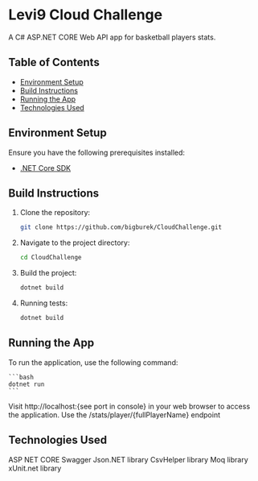 # Levi9 Cloud Challenge

A C# ASP.NET CORE Web API app for basketball players stats.

## Table of Contents

- [Environment Setup](#environment-setup)
- [Build Instructions](#build-instructions)
- [Running the App](#running-the-app)
- [Technologies Used](#technologies-used)

## Environment Setup

Ensure you have the following prerequisites installed:

- [.NET Core SDK](https://dotnet.microsoft.com/download)

## Build Instructions

1. Clone the repository:

    ```bash
    git clone https://github.com/bigburek/CloudChallenge.git
    ```

2. Navigate to the project directory:

    ```bash
    cd CloudChallenge
    ```

3. Build the project:

    ```bash
    dotnet build
    ```
    
4. Running tests:

    ```bash
    dotnet build
    ```
    

## Running the App

To run the application, use the following command:

    ```bash
    dotnet run
    ```

Visit http://localhost:{see port in console} in your web browser to access the application.
Use the /stats/player/{fullPlayerName} endpoint

## Technologies Used
ASP NET CORE
Swagger
Json.NET library
CsvHelper library
Moq library
xUnit.net library

